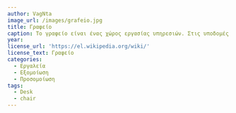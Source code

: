 ```yaml
---
author: VagNta
image_url: /images/grafeio.jpg
title: Γραφείο 
caption: Το γραφείο είναι ένας χώρος εργασίας υπηρεσιών. Στις υποδομές του γραφείου ανήκουν το τηλέφωνο, το φαξ, οι υπολογιστές και οι εκτυπωτές (παλαιότερα και οι γραφομηχανές και οι αριθμομηχανές).
year: 
license_url: 'https://el.wikipedia.org/wiki/'
license_text: Γραφείο 
categories:
  - Εργαλεία
  - Εξομοίωση
  - Προσομοίωση
tags:
  - Desk
  - chair
---
```

